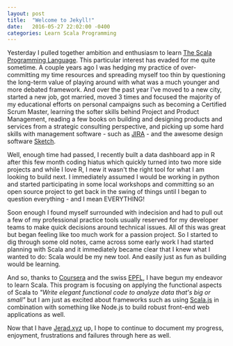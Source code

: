 ```yaml
---
layout: post
title:  "Welcome to Jekyll!"
date:   2016-05-27 22:02:00 -0400
categories: Learn Scala Programming
---
```

Yesterday I pulled together ambition and enthusiasm to learn [The Scala Programming Language](http://www.scala-lang.org). This particular interest has evaded for me quite sometime. A couple years ago I was hedging my practice of over-committing my time resources and spreading myself too thin by questioning the long-term value of playing around with what was a much younger and more debated framework. And over the past year I've moved to a new city, started a new job, got married, moved 3 times and focused the majority of my educational efforts on personal campaigns such as becoming a Certified Scrum Master, learning the softer skills behind Project and Product Management, reading a few books on building and designing products and services from a strategic consulting perspective, and picking up some hard skills with management software - such as [JIRA](http://www.atlassian.com/jira) - and the awesome design software [Sketch](https://www.sketchapp.com).

Well, enough time had passed, I recently built a data dashboard app in R after this few month coding hiatus which quickly turned into two more side projects and while I love R, I new it wasn't the right tool for what I am looking to build next. I immediately assumed I would be working in python and started participating in some local workshops and committing so an open source project to get back in the swing of things until I began to question everything - and I mean EVERYTHING!

Soon enough I found myself surrounded with indecision and had to pull out a few of my professional practice tools usually reserved for my developer teams to make quick decisions around technical issues. All of this was great but began feeling like too much work for a passion project. So I started to dig through some old notes, came across some early work I had started planning with Scala and it immediately became clear that I knew what I wanted to do: Scala would be my new tool. And easily just as fun as building would be learning.

And so, thanks to [Coursera](http://www.Coursera.org) and the swiss [EPFL](https://www.epfl.ch/index.en.html), I have begun my endeavor to learn Scala. This program is focusing on applying the functional aspects of Scala to _"Write elegant functional code to analyze data that's big or small"_ but I am just as excited about frameworks such as using [Scala.js](https://www.scala-js.org) in combination with something like Node.js to build robust front-end web applications as well.

Now that I have [Jerad.xyz](http://www.Jerad.xyz) up, I hope to continue to document my progress, enjoyment, frustrations and failures through here as well.
